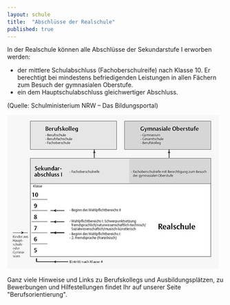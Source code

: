 ```yaml
---
layout: schule
title:  "Abschlüsse der Realschule"
published: true
---
```


In der Realschule können alle Abschlüsse der Sekundarstufe I erworben werden:

- der mittlere Schulabschluss (Fachoberschulreife) nach Klasse 10. Er berechtigt bei mindestens befriedigenden Leistungen in allen Fächern zum Besuch der gymnasialen Oberstufe.
- ein dem Hauptschulabschluss gleichwertiger Abschluss.

(Quelle: Schulministerium NRW – Das Bildungsportal) 

<img src="schullaufbahn-grafik.jpg"></img>

Ganz viele Hinweise und Links zu Berufskollegs und Ausbildungsplätzen, zu Bewerbungen und Hilfestellungen findet Ihr auf unserer Seite "Berufsorientierung".
 